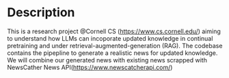 # Description
This is a research project @Cornell CS (https://www.cs.cornell.edu/) aiming to understand how LLMs can incoporate updated knowledge in continual pretraining and under retrieval-augmented-generation (RAG).
The codebase contains the pipepline to generate a realistic news for updated knowledge. We will combine our generated news with existing news scrapped with NewsCather News API(https://www.newscatcherapi.com/)



